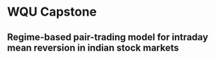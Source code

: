 # WQU Capstone

## Regime-based pair-trading model for intraday mean reversion in indian stock markets
